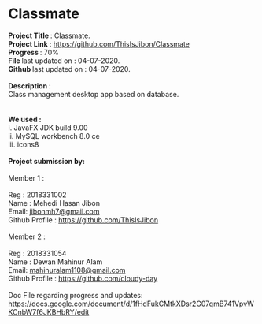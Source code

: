 # Classmate
<b>Project Title </b> : Classmate. \
<b>Project Link </b>: https://github.com/ThisIsJibon/Classmate \
<b>Progress </b>: 70% \
<b>File </b>last updated on : 04-07-2020. \
<b>Github </b>last updated on : 04-07-2020. \
 \
<b>Description </b> : \
Class management desktop app based on database. \
 \
 \
 <b>We used : </b> \
 i. JavaFX JDK build 9.00 \
 ii. MySQL workbench 8.0 ce \
 iii. icons8 \
 \
<b>Project submission by: </b> \
 \
Member 1 : \
 \
Reg : 2018331002 \
Name : Mehedi Hasan Jibon \
Email: jibonmh7@gmail.com \
Github Profile : https://github.com/ThisIsJibon \
 \
Member 2 : \
 \
Reg : 2018331054 \
Name : Dewan Mahinur Alam \
Email: mahinuralam1108@gmail.com \
Github Profile :  https://github.com/cloudy-day \
 \
Doc File regarding progress and updates: \
https://docs.google.com/document/d/1fHdFukCMtkXDsr2G07qmB741VpvWKCnbW7f6JKBHbRY/edit

